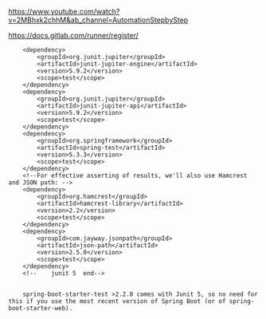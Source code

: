 https://www.youtube.com/watch?v=2MBhxk2chhM&ab_channel=AutomationStepbyStep

https://docs.gitlab.com/runner/register/


<!--    junit 5  start-->
		<dependency>
			<groupId>org.junit.jupiter</groupId>
			<artifactId>junit-jupiter-engine</artifactId>
			<version>5.9.2</version>
			<scope>test</scope>
		</dependency>
		<dependency>
			<groupId>org.junit.jupiter</groupId>
			<artifactId>junit-jupiter-api</artifactId>
			<version>5.9.2</version>
			<scope>test</scope>
		</dependency>
		<dependency>
			<groupId>org.springframework</groupId>
			<artifactId>spring-test</artifactId>
			<version>5.3.3</version>
			<scope>test</scope>
		</dependency>
		<!--For effective asserting of results, we'll also use Hamcrest and JSON path: -->
		<dependency>
			<groupId>org.hamcrest</groupId>
			<artifactId>hamcrest-library</artifactId>
			<version>2.2</version>
			<scope>test</scope>
		</dependency>
		<dependency>
			<groupId>com.jayway.jsonpath</groupId>
			<artifactId>json-path</artifactId>
			<version>2.5.0</version>
			<scope>test</scope>
		</dependency>
		<!--    junit 5  end-->
		
		
		spring-boot-starter-test >2.2.0 comes with Junit 5, so no need for this if you use the most recent version of Spring Boot (or of spring-boot-starter-web).